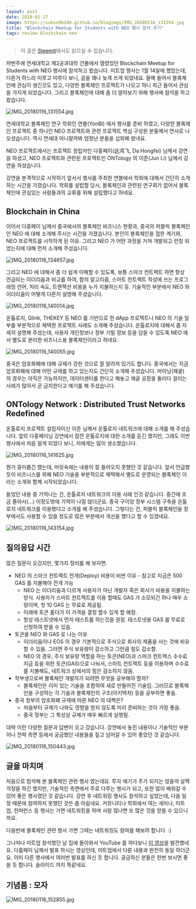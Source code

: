 ```yaml
---
layout: post
date: 2018-01-27
image: https://sukso96100.github.io/blogimgs/IMG_20180116_131554.jpg
title: "Blockchain Meetup for Students with NEO 행사 참석 후기"
tags: review blockchain neo
---
```


> 이 글은 [Steemit](https://steemit.com/kr/@youngbin/blockchain-meetup-for-students-with-neo)에서도 읽으실 수 있습니다.

저번주에 연세대학교 제2공과대학 건물에서 열렸었던 Blockchain Meetup for Students with NEO 행사에 참석하고 왔습니다. 미트업 행사는 1월 14일에 했었는데, 다른거 하느라 미루고 미루다 보니, 글을 꽤나 늦게 쓰게 되었네요. 올해 들어서 블록체인에 관심이 생긴것도 있고, 다양한 블록체인 프로젝트가 나오고 하니 최근 들어서 관심을 가지게 되었습니다. 그리고 블록체인에 대해 좀 더 알아보기 위해 행사에 참석을 하고 왔습니다.

![IMG_20180116_131554.jpg](https://sukso96100.github.io/blogimgs/IMG_20180116_131554.jpg)

연세대학교 블록체인 연구 학회인 연블(YonBl) 에서 행사를 준비 하였고, 다양한 블록체인 프로젝트 중 하나인 NEO 프로젝트와 관련 프로젝트 핵심 구성원 분들께서 연사로 나오셨습니다. 역시 연세대 아니랄까봐 엄청난 분들을 섭외해 왔네요.

NEO 프로젝트에서는 프로젝트 창립자인 다홍페이(达鸿飞, Da Hongfei) 님께서 강연을 하셨고, NEO 프로젝트와 관련된 프로젝트인 ONTology 의 이준(Jun Li) 님께서 강연을 하셨습니다.

강연을 본격적으로 시작하기 앞서서 행사를 주최한 연블에서 학회에 대해서 간단히 소개하는 시간을 가졌습니다. 학회를 설립할 당시, 블록체인과 관련된 연구회가 없어서 블록체인에 관심있는 사람들과의 교류를 위해 설립했다고 하네요.

## Blockchain in China

이어서 다홍페이 님께서 중국에서의 블록체인 비즈니스 현황과, 중국의 퍼블릭 블록체인인 NEO 에 대해 소개해 주시는 시간을 가졌습니다. 본인이 블록체인을 접한 계기와, NEO 프로젝트를 시작하게 된 이유. 그리고 NEO 가 어떤 과정을 거쳐 개발되고 런칭 되었는지에 대해 먼저 소개해 주셨습니다.

![IMG_20180116_134657.jpg](https://sukso96100.github.io/blogimgs/IMG_20180116_134657.jpg)

그리고 NEO 에 대해서 좀 더 쉽게 이해할 수 있도록, 보통 스마크 컨트랙트 하면 항상 언급되는 이더리움과 비교를 하여, 합의 알고리즘, 스마트 컨트랙트 작성에 쓰는 프로그래밍 언어, 처리 속도, 트랜잭션 비용을 누가 지불하는지 등. 기술적인 부분에서 NEO 와 이더리움이 어떻게 다른지 설명해 주셨습니다.

![IMG_20180116_140014.jpg](https://sukso96100.github.io/blogimgs/IMG_20180116_140014.jpg)

온톨로지, Qlink, THEKEY 등 NEO 를 기반으로 한 dApp 프로젝트나 NEO 의 기술 일부를 부분적으로 채택한 프로젝트 사례도 소개해 주셨습니다. 온톨로지에 대해서 좀 자세히 설명해 주셨는데, 사용자 개인정보나 정부 기밀 정보 등을 담을 수 있도록 NEO 에서 별도로 분리한 비즈니스용 블록체인이라고 하네요.

![IMG_20180116_140055.jpg](https://sukso96100.github.io/blogimgs/IMG_20180116_140055.jpg)

중국은 암호화폐에 대해 규제가 강한 것으로 잘 알려져 있기도 합니다. 중국에서는 지금 암호화폐에 대해 어떤 규제를 하고 있는지도 간단히 소개해 주셨습니다. 마이닝(채굴) 의 경우는 아직은 가능하지만, 데이터센터를 한다고 해놓고 채굴 공장을 돌리다 걸리는 사례가 많아서 곧 금지한다고 예기를 해 주셨습니다.

## ONTology Network : Distributed Trust Networks Redefined

온톨로지 프로젝트 설립자이신 이준 님께서 온톨로지 네트워크에 대해 소개를 해 주셨습니다. 앞의 다홍페이님 강연에서 잠깐 온톨로지에 대한 소개를 듣긴 했지만, 그래도 이번 행사에서 처음 알게 되었다 보니, 저에게는 많이 생소했습니다.

![IMG_20180116_141625.jpg](https://sukso96100.github.io/blogimgs/IMG_20180116_141625.jpg)

뭔가 흥미롭긴 했는데, 머릿속에는 내용이 잘 들어오지 못했던 것 같습니다. 앞서 언급했듯이 비즈니스를 위해 NEO 기술을 부분적으로 채택해서 별도로 운영되는 블록체인 이라는 소개와 함께 시작되었습니다.

들었던 내용 중 기억나는 건, 온톨로지 네트워크의 이용 사례 인것 같습니다. 중간에 조금 졸아서(...) 이정도밖에 기억이 나질 않더군요. 중국 구이양 정부 시스템 구축을 온톨로지 네트워크를 이용했다고 소개를 해 주셨습니다. 그렇다는 건, 퍼블릭 블록체인을 정부에서도 사용할 수 있을 정도로 많은 부분에서 개선을 했다고 할 수 있겠네요.

![IMG_20180116_143154.jpg](https://sukso96100.github.io/blogimgs/IMG_20180116_143154.jpg)

## 질의응답 시간

많은 질문이 오갔지만, 몇가지 정리를 해 보자면.

- NEO 의 스마크 컨트랙트 전개(Deploy) 비용이 비싼 이유 - 참고로 지금은 500 GAS 를 지불해야 전개 가능
  - NEO 는 이더리움과 다르게 사용자가 아닌 개발자 혹은 회사가 비용을 지불하는 방식. 사용자가 스마트 컨트랙트를 이용 할때도 GAS 가 소모되긴 하나 매우 소량이며, 첫 10 GAS 는 무료로 제공됨.
  - 미래에 토큰 홀더가 이 가격을 결정 할수 있게 할 예정.
  - 항상 테스트넷에서 먼저 테스트를 하는것을 권장. 테스트넷용 GAS 를 무료로 신청하여 받을 수 있음.
- 토큰을 NEO 와 GAS 로 나눈 이유
  - 이더리움이나 EOS 의 경우 기본적으로 주식으로 회사의 제품을 사는 것에 비유할 수 있음. 그러면 주식 보유량이 감소하고 그만큼 힘도 감소함.
  - NEO 의 경우, 주식 보유량 역할을 하는 토큰(NEO)과 스마크 컨트랙스 수수료 지금 등을 위한 토큰(GAS)으로 나눠서, 스마트 컨트랙트 등을 이용하며 수수료를 지불해도, 네트워크 상에서의 힘은 감소하지 않음.
- 학부생으로써 블록체인 개발자가 되려면 무엇을 공부해야 할까?
  - 블록체인은 이미 있는 기술을 조함하여 새로 만들어진 기술임. 그러므로 블록체인을 구성하는 각 기술과 블록체인의 구조(아키텍처) 등을 공부하면 좋음.
- 중국 정부의 암호화폐 규제에 따른 NEO 의 대책은?
  - 처음부터 규제가 나와도 영향을 받지 않도록 미리 준비하는 것이 가장 좋음.
  - 중국 정부는 그 특성상 규제가 매우 빠르게 실행됨.

대략 이런 다양한 질문과 답변이 오고 갔습니다. 강연에서 놓친 내용이나 기술적인 부분이나 전략 측면 등에서 궁금했던 내용들을 짚고 넘어갈 수 있어 좋았던 것 같습니다.

![IMG_20180116_150443.jpg](https://sukso96100.github.io/blogimgs/IMG_20180116_150443.jpg)

## 글을 마치며

처음으로 참석해 본 블록체인 관련 행사 였는데요. 투자 예기가 주가 되지는 않을까 살짝 걱정을 하긴 했지만, 기술적인 측면에서 주로 다루는 행사가 되고, 또한 많이 배워갈 수 있어 좋은 행사였던 것 같습니다. 강연 후 네트워킹 행사도 참석하고 싶었는데, 다음 일정 때문에 첨여하지 못했던 것은 좀 아쉽네요. 커뮤니티나 학회에서 여는 세미나, 미트업, 컨퍼런스 등 행사는 가면 네트워킹을 하며 사람 많나면 또 많은 것을 얻을 수 있으니까요.

다음번에 블록체인 관련 행사 가면 그때는 네트워킹도 참여를 해보려 합니다. :)

그나저나 미트업 참석했던 날 집에 돌아와서 YouTube 를 하다보니 [이 영상](https://www.youtube.com/watch?v=X1upcKsq71E)을 발견했네요. 다홈페이 님께서 발표 하시는 영상인데, 미트업에서 다룬 내용과 완전히 동일 하더군요. 이미 다른 행사에서 여러번 발표를 하신 듯 합니다. 궁금하신 분들은 한번 보시면 좋을 듯 합니다. 슬라이드 까지 똑같네요.


## 기념품 : 모자

![IMG_20180116_152855.jpg](https://sukso96100.github.io/blogimgs/IMG_20180116_152855.jpg)
